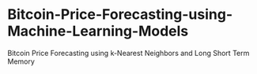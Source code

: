 # Bitcoin-Price-Forecasting-using-Machine-Learning-Models
Bitcoin Price Forecasting using k-Nearest Neighbors and Long Short Term Memory
